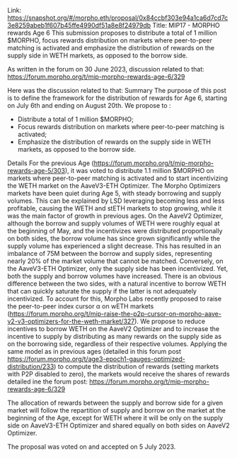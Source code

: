 Link: https://snapshot.org/#/morpho.eth/proposal/0x84ccbf303e94a1ca6d7cd7c3e8259abeb1f607b45ffe4990df51a8e8f24979db
Title: MIP17 - MORPHO rewards Age 6
This submission proposes to distribute a total of 1 million $MORPHO, focus rewards distribution on markets where peer-to-peer matching is activated and emphasize the distribution of rewards on the supply side in WETH markets, as opposed to the borrow side.

As written in the forum on 30 June 2023, discussion related to that: https://forum.morpho.org/t/mip-morpho-rewards-age-6/329

Here was the discussion related to that:
Summary
The purpose of this post is to define the framework for the distribution of rewards for Age 6, starting on July 6th and ending on August 20th. We propose to :
- Distribute a total of 1 million $MORPHO;
- Focus rewards distribution on markets where peer-to-peer matching is activated;
- Emphasize the distribution of rewards on the supply side in WETH markets, as opposed to the borrow side.

Details
For the previous Age (https://forum.morpho.org/t/mip-morpho-rewards-age-5/303), it was voted to distribute 1.1 million $MORPHO on markets where peer-to-peer matching is activated and to start incentivizing the WETH market on the AaveV3-ETH Optimizer.
The Morpho Optimizers markets have been quiet during Age 5, with steady borrowing and supply volumes. This can be explained by LSD leveraging becoming less and less profitable, causing the WETH and stETH markets to stop growing, while it was the main factor of growth in previous ages.
On the AaveV2 Optimizer, although the borrow and supply volumes of WETH were roughly equal at the beginning of May, and the incentivizes were distributed proportionally on both sides, the borrow volume has since grown significantly while the supply volume has experienced a slight decrease. This has resulted in an imbalance of 75M between the borrow and supply sides, representing nearly 20% of the market volume that cannot be matched.
Conversely, on the AaveV3-ETH Optimizer, only the supply side has been incentivized. Yet, both the supply and borrow volumes have increased.
There is an obvious difference between the two sides, with a natural incentive to borrow WETH that can quickly saturate the supply if the latter is not adequately incentivized. To account for this, Morpho Labs recently proposed to raise the peer-to-peer index cursor α on wETH markets (https://forum.morpho.org/t/mip-raise-the-p2p-cursor-on-morpho-aave-v2-v3-optimizers-for-the-weth-market/327).
We propose to reduce incentives to borrow WETH on the AaveV2 Optimizer and to increase the incentive to supply by distributing as many rewards on the supply side as on the borrowing side, regardless of their respective volumes.
Applying the same model as in previous ages (detailed in this forum post https://forum.morpho.org/t/age3-epoch1-gauges-optimized-distribution/233) to compute the distribution of rewards (setting markets with P2P disabled to zero), the markets would receive the shares of rewards detailed ine the forum post: https://forum.morpho.org/t/mip-morpho-rewards-age-6/329

The allocation of rewards between the supply and borrow side for a given market will follow the repartition of supply and borrow on the market at the beginning of the Age, except for WETH where it will be only on the supply side on AaveV3-ETH Optimizer and shared equally on both sides on AaveV2 Optimizer.

The proposal was voted on and accepted on 5 July 2023.
